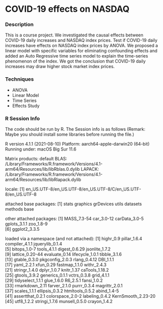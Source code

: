 # COVID-19 effects on NASDAQ

### Description

This is a course project. We investigated the causal effects between COVID-19 daily increases and NASDAQ index prices. Test if COVID-19 daily increases have effects on NASDAQ index prices by ANOVA. We proposed a linear model with specific variables for eliminating confounding effects and added an Auto Regressive time series model to explain the time-series phenomenon of the index. We got the conclusion that COVID-19 daily increases may draw higher stock market index prices.

### Techniques

- ANOVA
- Linear Model
- Time Series
- Effects Study

### R Session Info

The code should be run by R. The Session info is as follows (Remark: Maybe you should install some libraries before running the file.)

R version 4.1.1 (2021-08-10)
Platform: aarch64-apple-darwin20 (64-bit)
Running under: macOS Big Sur 11.6
 
Matrix products: default
BLAS:   /Library/Frameworks/R.framework/Versions/4.1-arm64/Resources/lib/libRblas.0.dylib
LAPACK: /Library/Frameworks/R.framework/Versions/4.1-arm64/Resources/lib/libRlapack.dylib
 
locale:
[1] en_US.UTF-8/en_US.UTF-8/en_US.UTF-8/C/en_US.UTF-8/en_US.UTF-8
 
attached base packages:
[1] stats     graphics  grDevices utils     datasets  methods   base     

other attached packages:
[1] MASS_7.3-54   car_3.0-12    carData_3.0-5 gplots_3.1.1  zoo_1.8-9    
[6] ggplot2_3.3.5
 
loaded via a namespace (and not attached):
 [1] highr_0.9          pillar_1.6.4       compiler_4.1.1     jquerylib_0.1.4   
 [5] bitops_1.0-7       tools_4.1.1        digest_0.6.29      jsonlite_1.7.2    
 [9] lattice_0.20-44    evaluate_0.14      lifecycle_1.0.1    tibble_3.1.6      
[13] gtable_0.3.0       pkgconfig_2.0.3    rlang_0.4.12       DBI_1.1.1         
[17] yaml_2.2.1         xfun_0.29          fastmap_1.1.0      withr_2.4.3       
[21] stringr_1.4.0      dplyr_1.0.7        knitr_1.37         caTools_1.18.2    
[25] gtools_3.9.2       generics_0.1.1     vctrs_0.3.8        grid_4.1.1        
[29] tidyselect_1.1.1   glue_1.6.0         R6_2.5.1           fansi_1.0.2       
[33] rmarkdown_2.11     farver_2.1.0       purrr_0.3.4        magrittr_2.0.1    
[37] scales_1.1.1       ellipsis_0.3.2     htmltools_0.5.2    abind_1.4-5       
[41] assertthat_0.2.1   colorspace_2.0-2   labeling_0.4.2     KernSmooth_2.23-20
[45] utf8_1.2.2         stringi_1.7.6      munsell_0.5.0      crayon_1.4.2
